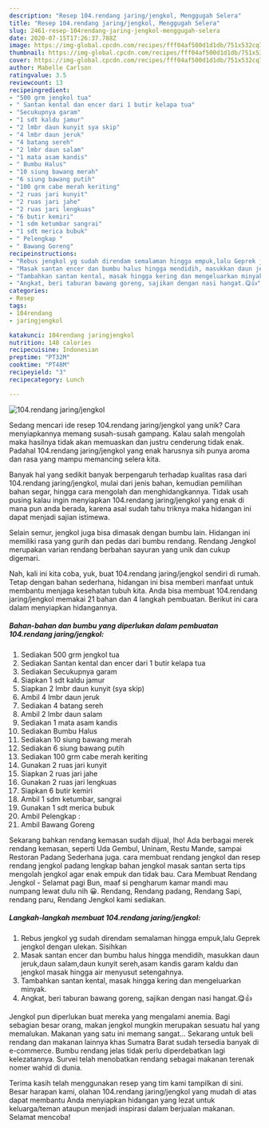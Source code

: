```yaml
---
description: "Resep 104.rendang jaring/jengkol, Menggugah Selera"
title: "Resep 104.rendang jaring/jengkol, Menggugah Selera"
slug: 2461-resep-104rendang-jaring-jengkol-menggugah-selera
date: 2020-07-15T17:26:37.788Z
image: https://img-global.cpcdn.com/recipes/fff04af500d1d1db/751x532cq70/104rendang-jaringjengkol-foto-resep-utama.jpg
thumbnail: https://img-global.cpcdn.com/recipes/fff04af500d1d1db/751x532cq70/104rendang-jaringjengkol-foto-resep-utama.jpg
cover: https://img-global.cpcdn.com/recipes/fff04af500d1d1db/751x532cq70/104rendang-jaringjengkol-foto-resep-utama.jpg
author: Mabelle Carlson
ratingvalue: 3.5
reviewcount: 13
recipeingredient:
- "500 grm jengkol tua"
- " Santan kental dan encer dari 1 butir kelapa tua"
- "Secukupnya garam"
- "1 sdt kaldu jamur"
- "2 lmbr daun kunyit sya skip"
- "4 lmbr daun jeruk"
- "4 batang sereh"
- "2 lmbr daun salam"
- "1 mata asam kandis"
- " Bumbu Halus"
- "10 siung bawang merah"
- "6 siung bawang putih"
- "100 grm cabe merah keriting"
- "2 ruas jari kunyit"
- "2 ruas jari jahe"
- "2 ruas jari lengkuas"
- "6 butir kemiri"
- "1 sdm ketumbar sangrai"
- "1 sdt merica bubuk"
- " Pelengkap "
- " Bawang Goreng"
recipeinstructions:
- "Rebus jengkol yg sudah direndam semalaman hingga empuk,lalu Geprek jengkol dengan ulekan. Sisihkan"
- "Masak santan encer dan bumbu halus hingga mendidih, masukkan daun jeruk,daun salam,daun kunyit sereh,asam kandis garam kaldu dan jengkol masak hingga air menyusut setengahnya."
- "Tambahkan santan kental, masak hingga kering dan mengeluarkan minyak."
- "Angkat, beri taburan bawang goreng, sajikan dengan nasi hangat.😋👍"
categories:
- Resep
tags:
- 104rendang
- jaringjengkol

katakunci: 104rendang jaringjengkol 
nutrition: 148 calories
recipecuisine: Indonesian
preptime: "PT32M"
cooktime: "PT48M"
recipeyield: "3"
recipecategory: Lunch

---
```



![104.rendang jaring/jengkol](https://img-global.cpcdn.com/recipes/fff04af500d1d1db/751x532cq70/104rendang-jaringjengkol-foto-resep-utama.jpg)

Sedang mencari ide resep 104.rendang jaring/jengkol yang unik? Cara menyiapkannya memang susah-susah gampang. Kalau salah mengolah maka hasilnya tidak akan memuaskan dan justru cenderung tidak enak. Padahal 104.rendang jaring/jengkol yang enak harusnya sih punya aroma dan rasa yang mampu memancing selera kita.

Banyak hal yang sedikit banyak berpengaruh terhadap kualitas rasa dari 104.rendang jaring/jengkol, mulai dari jenis bahan, kemudian pemilihan bahan segar, hingga cara mengolah dan menghidangkannya. Tidak usah pusing kalau ingin menyiapkan 104.rendang jaring/jengkol yang enak di mana pun anda berada, karena asal sudah tahu triknya maka hidangan ini dapat menjadi sajian istimewa.

Selain semur, jengkol juga bisa dimasak dengan bumbu lain. Hidangan ini memiliki rasa yang gurih dan pedas dari bumbu rendang. Rendang Jengkol merupakan varian rendang berbahan sayuran yang unik dan cukup digemari.


Nah, kali ini kita coba, yuk, buat 104.rendang jaring/jengkol sendiri di rumah. Tetap dengan bahan sederhana, hidangan ini bisa memberi manfaat untuk membantu menjaga kesehatan tubuh kita. Anda bisa membuat 104.rendang jaring/jengkol memakai 21 bahan dan 4 langkah pembuatan. Berikut ini cara dalam menyiapkan hidangannya.

<!--inarticleads1-->

##### Bahan-bahan dan bumbu yang diperlukan dalam pembuatan 104.rendang jaring/jengkol:

1. Sediakan 500 grm jengkol tua
1. Sediakan  Santan kental dan encer dari 1 butir kelapa tua
1. Sediakan Secukupnya garam
1. Siapkan 1 sdt kaldu jamur
1. Siapkan 2 lmbr daun kunyit (sya skip)
1. Ambil 4 lmbr daun jeruk
1. Sediakan 4 batang sereh
1. Ambil 2 lmbr daun salam
1. Sediakan 1 mata asam kandis
1. Sediakan  Bumbu Halus
1. Sediakan 10 siung bawang merah
1. Sediakan 6 siung bawang putih
1. Sediakan 100 grm cabe merah keriting
1. Gunakan 2 ruas jari kunyit
1. Siapkan 2 ruas jari jahe
1. Gunakan 2 ruas jari lengkuas
1. Siapkan 6 butir kemiri
1. Ambil 1 sdm ketumbar, sangrai
1. Gunakan 1 sdt merica bubuk
1. Ambil  Pelengkap :
1. Ambil  Bawang Goreng


Sekarang bahkan rendang kemasan sudah dijual, lho! Ada berbagai merek rendang kemasan, seperti Uda Gembul, Uninam, Restu Mande, sampai Restoran Padang Sederhana juga. cara membuat rendang jengkol dan resep rendang jengkol padang lengkap bahan jengkol masak santan serta tips mengolah jengkol agar enak empuk dan tidak bau. Cara Membuat Rendang Jengkol - Selamat pagi Bun, maaf si pengharum kamar mandi mau numpang lewat dulu nih 😀. Rendang, Rendang padang, Rendang Sapi, rendang paru, Rendang Jengkol kami sediakan. 

<!--inarticleads2-->

##### Langkah-langkah membuat 104.rendang jaring/jengkol:

1. Rebus jengkol yg sudah direndam semalaman hingga empuk,lalu Geprek jengkol dengan ulekan. Sisihkan
1. Masak santan encer dan bumbu halus hingga mendidih, masukkan daun jeruk,daun salam,daun kunyit sereh,asam kandis garam kaldu dan jengkol masak hingga air menyusut setengahnya.
1. Tambahkan santan kental, masak hingga kering dan mengeluarkan minyak.
1. Angkat, beri taburan bawang goreng, sajikan dengan nasi hangat.😋👍


Jengkol pun diperlukan buat mereka yang mengalami anemia. Bagi sebagian besar orang, makan jengkol mungkin merupakan sesuatu hal yang memalukan. Makanan yang satu ini memang sangat… Sekarang untuk beli rendang dan makanan lainnya khas Sumatra Barat sudah tersedia banyak di e-commerce. Bumbu rendang jelas tidak perlu diperdebatkan lagi kelezatannya. Survei telah menobatkan rendang sebagai makanan terenak nomer wahid di dunia. 

Terima kasih telah menggunakan resep yang tim kami tampilkan di sini. Besar harapan kami, olahan 104.rendang jaring/jengkol yang mudah di atas dapat membantu Anda menyiapkan hidangan yang lezat untuk keluarga/teman ataupun menjadi inspirasi dalam berjualan makanan. Selamat mencoba!
